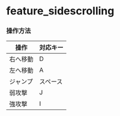 # feature_sidescrolling

### 操作方法
| 操作 | 対応キー |
| ---- | ---- |
| 右へ移動 | D |
| 左へ移動 | A |
| ジャンプ | スペース |
| 弱攻撃 | J |
| 強攻撃 | I |
